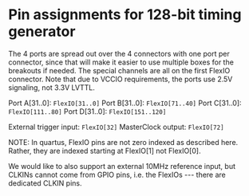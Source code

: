 Pin assignments for 128-bit timing generator
============================================

The 4 ports are spread out over the 4 connectors with one port per
connector, since that will make it easier to use multiple boxes for
the breakouts if needed. The special channels are all on the first
FlexIO connector. Note that due to VCCIO requirements, the ports
use 2.5V signaling, not 3.3V LVTTL.

Port A\[31..0]: `FlexIO[31..0]`
Port B\[31..0]: `FlexIO[71..40]`
Port C\[31..0]: `FlexIO[111..80]`
Port D\[31..0]: `FlexIO[151..120]`

External trigger input: `FlexIO[32]`
MasterClock output: `FlexIO[72]`

NOTE:  In quartus, FlexIO pins are not zero indexed as described here.  Rather,
they are indexed starting at FlexIO[1] not FlexIO[0].

We would like to also support an external 10MHz reference input, but CLKINs cannot come
from GPIO pins, i.e. the FlexIOs --- there are dedicated CLKIN pins.


